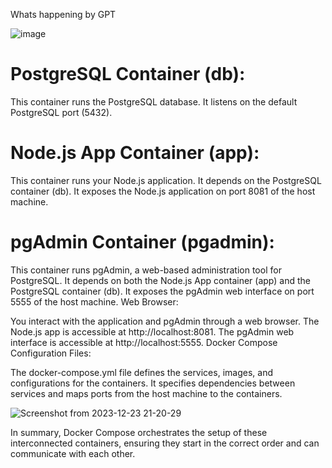 Whats happening by GPT

![image](https://github.com/Ayush-gupta-dev/todo_pg_node/assets/137040550/da64ebe1-00a4-4a56-a4e9-81ee2bd41ff7)

# PostgreSQL Container (db):

This container runs the PostgreSQL database.
It listens on the default PostgreSQL port (5432).

# Node.js App Container (app):

This container runs your Node.js application.
It depends on the PostgreSQL container (db).
It exposes the Node.js application on port 8081 of the host machine.

# pgAdmin Container (pgadmin):

This container runs pgAdmin, a web-based administration tool for PostgreSQL.
It depends on both the Node.js App container (app) and the PostgreSQL container (db).
It exposes the pgAdmin web interface on port 5555 of the host machine.
Web Browser:

You interact with the application and pgAdmin through a web browser.
The Node.js app is accessible at http://localhost:8081.
The pgAdmin web interface is accessible at http://localhost:5555.
Docker Compose Configuration Files:

The docker-compose.yml file defines the services, images, and configurations for the containers.
It specifies dependencies between services and maps ports from the host machine to the containers.

![Screenshot from 2023-12-23 21-20-29](https://github.com/Ayush-gupta-dev/todo_pg_node/assets/137040550/66b9b9b0-08ed-466d-a808-4ecda7ceb748)

In summary, Docker Compose orchestrates the setup of these interconnected containers, ensuring they start in the correct order and can communicate with each other.
